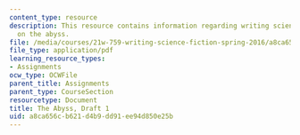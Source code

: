```yaml
---
content_type: resource
description: This resource contains information regarding writing science fiction
  on the abyss.
file: /media/courses/21w-759-writing-science-fiction-spring-2016/a8ca656cb621d4b9dd91ee94d850e25b_MIT21W_759S16_Abyss1.pdf
file_type: application/pdf
learning_resource_types:
- Assignments
ocw_type: OCWFile
parent_title: Assignments
parent_type: CourseSection
resourcetype: Document
title: The Abyss, Draft 1
uid: a8ca656c-b621-d4b9-dd91-ee94d850e25b
---
```

